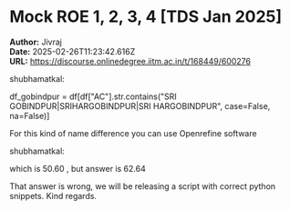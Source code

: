# Mock ROE 1, 2, 3, 4 [TDS Jan 2025]

**Author:** Jivraj  
**Date:** 2025-02-26T11:23:42.616Z  
**URL:** https://discourse.onlinedegree.iitm.ac.in/t/168449/600276




 shubhamatkal:

df_gobindpur = df[df["AC"].str.contains("SRI GOBINDPUR|SRIHARGOBINDPUR|SRI HARGOBINDPUR", case=False, na=False)]



For this kind of name difference you can use Openrefine software



 shubhamatkal:

which is 50.60 , but answer is 62.64


That answer is wrong, we will be releasing a script with correct python snippets.
Kind regards.
